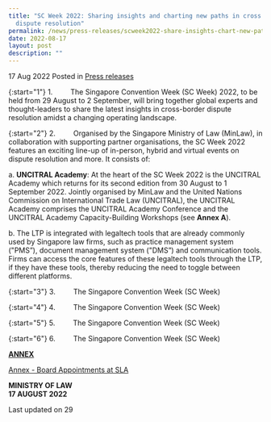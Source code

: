 ```yaml
---
title: "SC Week 2022: Sharing insights and charting new paths in cross border
  dispute resolution"
permalink: /news/press-releases/scweek2022-share-insights-chart-new-paths-cross-border-dispute-resolution
date: 2022-08-17
layout: post
description: ""
---
```

17 Aug 2022 Posted in [Press releases](/news/press-releases)

{:start="1"}
1.         The Singapore Convention Week (SC Week) 2022, to be held from 29 August to 2 September, will bring together global experts and thought-leaders to share the latest insights in cross-border dispute resolution amidst a changing operating landscape.

{:start="2"}
2.                  Organised by the Singapore Ministry of Law (MinLaw), in collaboration with supporting partner organisations, the SC Week 2022 features an exciting line-up of in-person, hybrid and virtual events on dispute resolution and more. It consists of:

a.	         **UNCITRAL Academy**: At the heart of the SC Week 2022 is the UNCITRAL Academy which returns for its second edition from 30 August to 1 September 2022. Jointly organised by MinLaw and the United Nations Commission on International Trade Law (UNCITRAL), the UNCITRAL Academy comprises the UNCITRAL Academy Conference and the UNCITRAL Academy Capacity-Building Workshops (see **Annex A**).

b.	The LTP is integrated with legaltech tools that are already commonly used by Singapore law firms, such as practice management system ("PMS”), document management system ("DMS”) and communication tools. Firms can access the core features of these legaltech tools through the LTP, if they have these tools, thereby reducing the need to toggle between different platforms. 

{:start="3"}
3.         The Singapore Convention Week (SC Week)

{:start="4"}
4.         The Singapore Convention Week (SC Week)

{:start="5"}
5.         The Singapore Convention Week (SC Week)

{:start="6"}
6.         The Singapore Convention Week (SC Week)


<b><u>ANNEX</u></b>

[Annex - Board Appointments at SLA](/files/news/press-releases/2022/01/Annex_SLA_Board_appointments.pdf)<br>

**MINISTRY OF LAW**
<br>**17 AUGUST 2022**



<p class="right-side-updated">Last updated on 29